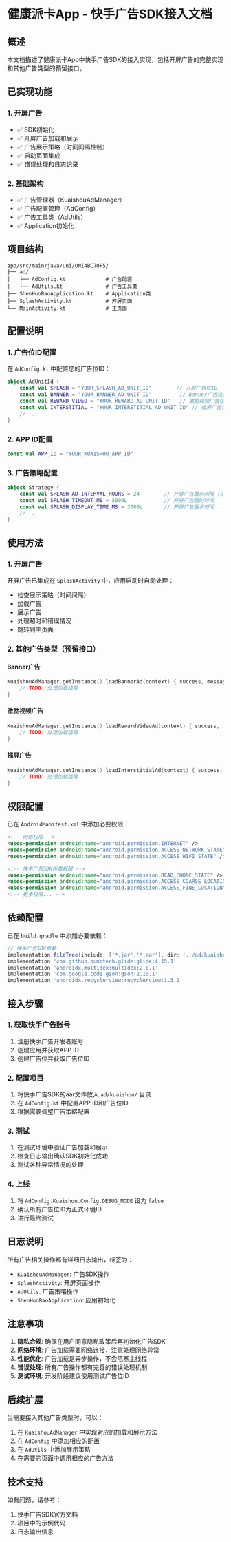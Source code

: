 # 健康派卡App - 快手广告SDK接入文档

## 概述

本文档描述了健康派卡App中快手广告SDK的接入实现，包括开屏广告的完整实现和其他广告类型的预留接口。

## 已实现功能

### 1. 开屏广告
- ✅ SDK初始化
- ✅ 开屏广告加载和展示
- ✅ 广告展示策略（时间间隔控制）
- ✅ 启动页面集成
- ✅ 错误处理和日志记录

### 2. 基础架构
- ✅ 广告管理器（KuaishouAdManager）
- ✅ 广告配置管理（AdConfig）
- ✅ 广告工具类（AdUtils）
- ✅ Application初始化

## 项目结构

```
app/src/main/java/uni/UNI4BC70F5/
├── ad/
│   ├── AdConfig.kt             # 广告配置
│   └── AdUtils.kt              # 广告工具类
├── ShenHuoBaoApplication.kt    # Application类
├── SplashActivity.kt           # 开屏页面
└── MainActivity.kt             # 主页面
```

## 配置说明

### 1. 广告位ID配置

在 `AdConfig.kt` 中配置您的广告位ID：

```kotlin
object AdUnitId {
    const val SPLASH = "YOUR_SPLASH_AD_UNIT_ID"        // 开屏广告位ID
    const val BANNER = "YOUR_BANNER_AD_UNIT_ID"         // Banner广告位ID
    const val REWARD_VIDEO = "YOUR_REWARD_AD_UNIT_ID"   // 激励视频广告位ID
    const val INTERSTITIAL = "YOUR_INTERSTITIAL_AD_UNIT_ID" // 插屏广告位ID
    // ...
}
```

### 2. APP ID配置

```kotlin
const val APP_ID = "YOUR_KUAISHOU_APP_ID"
```

### 3. 广告策略配置

```kotlin
object Strategy {
    const val SPLASH_AD_INTERVAL_HOURS = 24        // 开屏广告展示间隔（小时）
    const val SPLASH_TIMEOUT_MS = 5000L            // 开屏广告超时时间
    const val SPLASH_DISPLAY_TIME_MS = 3000L       // 开屏广告展示时间
    // ...
}
```

## 使用方法

### 1. 开屏广告

开屏广告已集成在 `SplashActivity` 中，应用启动时自动处理：

- 检查展示策略（时间间隔）
- 加载广告
- 展示广告
- 处理超时和错误情况
- 跳转到主页面

### 2. 其他广告类型（预留接口）

#### Banner广告
```kotlin
KuaishouAdManager.getInstance().loadBannerAd(context) { success, message ->
    // TODO: 处理加载结果
}
```

#### 激励视频广告
```kotlin
KuaishouAdManager.getInstance().loadRewardVideoAd(context) { success, message ->
    // TODO: 处理加载结果
}
```

#### 插屏广告
```kotlin
KuaishouAdManager.getInstance().loadInterstitialAd(context) { success, message ->
    // TODO: 处理加载结果
}
```

## 权限配置

已在 `AndroidManifest.xml` 中添加必要权限：

```xml
<!-- 网络权限 -->
<uses-permission android:name="android.permission.INTERNET" />
<uses-permission android:name="android.permission.ACCESS_NETWORK_STATE" />
<uses-permission android:name="android.permission.ACCESS_WIFI_STATE" />

<!-- 快手广告SDK所需权限 -->
<uses-permission android:name="android.permission.READ_PHONE_STATE" />
<uses-permission android:name="android.permission.ACCESS_COARSE_LOCATION" />
<uses-permission android:name="android.permission.ACCESS_FINE_LOCATION" />
<!-- 更多权限... -->
```

## 依赖配置

已在 `build.gradle` 中添加必要依赖：

```gradle
// 快手广告SDK依赖
implementation fileTree(include: ['*.jar','*.aar'], dir: '../ad/kuaishou')
implementation 'com.github.bumptech.glide:glide:4.15.1'
implementation 'androidx.multidex:multidex:2.0.1'
implementation 'com.google.code.gson:gson:2.10.1'
implementation 'androidx.recyclerview:recyclerview:1.3.2'
```

## 接入步骤

### 1. 获取快手广告账号
1. 注册快手广告开发者账号
2. 创建应用并获取APP ID
3. 创建广告位并获取广告位ID

### 2. 配置项目
1. 将快手广告SDK的aar文件放入 `ad/kuaishou/` 目录
2. 在 `AdConfig.kt` 中配置APP ID和广告位ID
3. 根据需要调整广告策略配置

### 3. 测试
1. 在测试环境中验证广告加载和展示
2. 检查日志输出确认SDK初始化成功
3. 测试各种异常情况的处理

### 4. 上线
1. 将 `AdConfig.Kuaishou.Config.DEBUG_MODE` 设为 `false`
2. 确认所有广告位ID为正式环境ID
3. 进行最终测试

## 日志说明

所有广告相关操作都有详细日志输出，标签为：
- `KuaishouAdManager`: 广告SDK操作
- `SplashActivity`: 开屏页面操作
- `AdUtils`: 广告策略操作
- `ShenHuoBaoApplication`: 应用初始化

## 注意事项

1. **隐私合规**: 确保在用户同意隐私政策后再初始化广告SDK
2. **网络环境**: 广告加载需要网络连接，注意处理网络异常
3. **性能优化**: 广告加载是异步操作，不会阻塞主线程
4. **错误处理**: 所有广告操作都有完善的错误处理机制
5. **测试环境**: 开发阶段建议使用测试广告位ID

## 后续扩展

当需要接入其他广告类型时，可以：

1. 在 `KuaishouAdManager` 中实现对应的加载和展示方法
2. 在 `AdConfig` 中添加相应的配置
3. 在 `AdUtils` 中添加展示策略
4. 在需要的页面中调用相应的广告方法

## 技术支持

如有问题，请参考：
1. 快手广告SDK官方文档
2. 项目中的示例代码
3. 日志输出信息